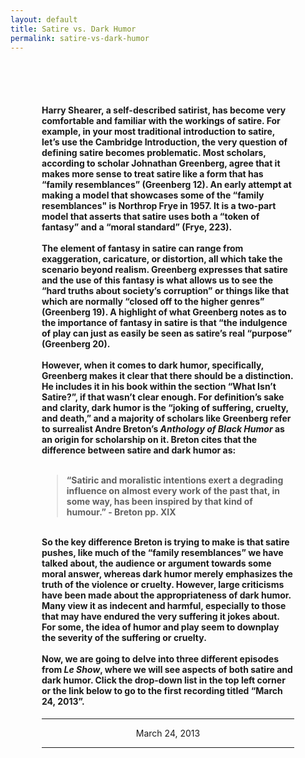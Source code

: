 ```yaml
---
layout: default
title: Satire vs. Dark Humor
permalink: satire-vs-dark-humor
---
```

<!-- Add an essay or interpretive material below this line,
using HTML or markdown.  Do not modify this file above this line -->
<div style="padding: 50px;"><h4>Harry Shearer, a self-described satirist, has become very comfortable and familiar with the workings of satire. For example, in your most traditional introduction to satire, let’s use the Cambridge Introduction, the very question of defining satire becomes problematic. Most scholars, according to scholar Johnathan Greenberg, agree that it makes more sense to treat satire like a form that has “family resemblances” (Greenberg 12). An early attempt at making a model that showcases some of the “family resemblances" is Northrop Frye in 1957. It is a two-part model that asserts that satire uses both a “token of fantasy” and a “moral standard” (Frye, 223). 
<br>
<br>
The element of fantasy in satire can range from exaggeration, caricature, or distortion, all which take the scenario beyond realism. Greenberg expresses that satire and the use of this fantasy is what allows us to see the “hard truths about society’s corruption” or things like that which are normally “closed off to the higher genres” (Greenberg 19). A highlight of what Greenberg notes as to the importance of fantasy in satire is that “the indulgence of play can just as easily be seen as satire’s real “purpose” (Greenberg 20). 
<br>
<br>
However, when it comes to dark humor, specifically, Greenberg makes it clear that there should be a distinction. He includes it in his book within the section “What Isn’t Satire?”, if that wasn’t clear enough. For definition’s sake and clarity, dark humor is the “joking of suffering, cruelty, and death,” and a majority of scholars like Greenberg refer to surrealist Andre Breton’s <i>Anthology of Black Humor</i> as an origin for scholarship on it. Breton cites that the difference between satire and dark humor as: 
<br>
<br>
<blockquote>“Satiric and moralistic intentions exert a degrading influence on almost every work of the past that, in some way, has been inspired by that kind of humour.” - Breton pp. XIX </blockquote>
<br>
So the key difference Breton is trying to make is that satire pushes, like much of the “family resemblances” we have talked about, the audience or argument towards some moral answer, whereas dark humor merely emphasizes the truth of the violence or cruelty. However, large criticisms have been made about the appropriateness of dark humor. Many view it as indecent and harmful, especially to those that may have endured the very suffering it jokes about. For some, the idea of humor and play seem to downplay the severity of the suffering or cruelty.
<br>
<br>
Now, we are going to delve into three different episodes from <i>Le Show</i>, where we will see aspects of both satire and dark humor. Click the drop-down list in the top left corner or the link below to go to the first recording titled “March 24, 2013”.</h4>
<hr>
<center>March 24, 2013</center>
<hr>
</div>
